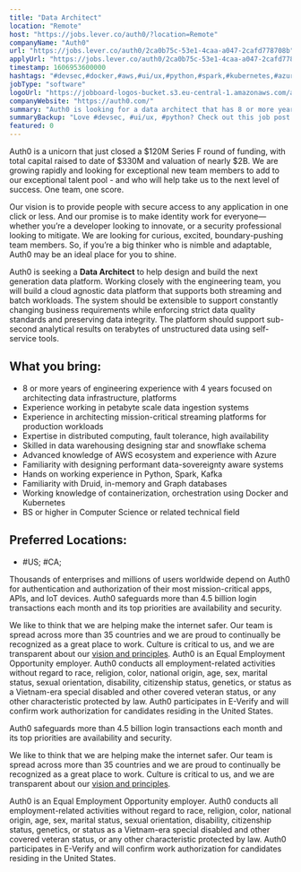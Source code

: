 ```yaml
---
title: "Data Architect"
location: "Remote"
host: "https://jobs.lever.co/auth0/?location=Remote"
companyName: "Auth0"
url: "https://jobs.lever.co/auth0/2ca0b75c-53e1-4caa-a047-2cafd778708b"
applyUrl: "https://jobs.lever.co/auth0/2ca0b75c-53e1-4caa-a047-2cafd778708b/apply"
timestamp: 1606953600000
hashtags: "#devsec,#docker,#aws,#ui/ux,#python,#spark,#kubernetes,#azure,#analysis"
jobType: "software"
logoUrl: "https://jobboard-logos-bucket.s3.eu-central-1.amazonaws.com/auth0"
companyWebsite: "https://auth0.com/"
summary: "Auth0 is looking for a data architect that has 8 or more years of engineering experience with 4 years focused on architecting data infrastructure, platforms."
summaryBackup: "Love #devsec, #ui/ux, #python? Check out this job post!"
featured: 0
---
```


Auth0 is a unicorn that just closed a $120M Series F round of funding, with total capital raised to date of $330M and valuation of nearly $2B. We are growing rapidly and looking for exceptional new team members to add to our exceptional talent pool - and who will help take us to the next level of success. One team, one score. 

Our vision is to provide people with secure access to any application in one click or less. And our promise is to make identity work for everyone—whether you’re a developer looking to innovate, or a security professional looking to mitigate. We are looking for curious, excited, boundary-pushing team members. So, if you’re a big thinker who is nimble and adaptable, Auth0 may be an ideal place for you to shine.

Auth0 is seeking a **Data Architect** to help design and build the next generation data platform. Working closely with the engineering team, you will build a cloud agnostic data platform that supports both streaming and batch workloads. The system should be extensible to support constantly changing business requirements while enforcing strict data quality standards and preserving data integrity. The platform should support sub-second analytical results on terabytes of unstructured data using self-service tools.

## What you bring:

*   8 or more years of engineering experience with 4 years focused on architecting data infrastructure, platforms
*   Experience working in petabyte scale data ingestion systems
*   Experience in architecting mission-critical streaming platforms for production workloads
*   Expertise in distributed computing, fault tolerance, high availability
*   Skilled in data warehousing designing star and snowflake schema
*   Advanced knowledge of AWS ecosystem and experience with Azure
*   Familiarity with designing performant data-sovereignty aware systems
*   Hands on working experience in Python, Spark, Kafka
*   Familiarity with Druid, in-memory and Graph databases
*   Working knowledge of containerization, orchestration using Docker and Kubernetes
*   BS or higher in Computer Science or related technical field

## Preferred Locations:

*   #US; #CA;

Thousands of enterprises and millions of users worldwide depend on Auth0 for authentication and authorization of their most mission-critical apps, APIs, and IoT devices. Auth0 safeguards more than 4.5 billion login transactions each month and its top priorities are availability and security. 

We like to think that we are helping make the internet safer. Our team is spread across more than 35 countries and we are proud to continually be recognized as a great place to work. Culture is critical to us, and we are transparent about our [vision and principles](https://auth0.com/blog/the-developer-first-identity-platform-auth0-story-and-future). Auth0 is an Equal Employment Opportunity employer. Auth0 conducts all employment-related activities without regard to race, religion, color, national origin, age, sex, marital status, sexual orientation, disability, citizenship status, genetics, or status as a Vietnam-era special disabled and other covered veteran status, or any other characteristic protected by law. Auth0 participates in E-Verify and will confirm work authorization for candidates residing in the United States.

Auth0 safeguards more than 4.5 billion login transactions each month and its top priorities are availability and security.

We like to think that we are helping make the internet safer. Our team is spread across more than 35 countries and we are proud to continually be recognized as a great place to work. Culture is critical to us, and we are transparent about our [vision and principles](https://auth0.com/blog/the-developer-first-identity-platform-auth0-story-and-future). 

Auth0 is an Equal Employment Opportunity employer. Auth0 conducts all employment-related activities without regard to race, religion, color, national origin, age, sex, marital status, sexual orientation, disability, citizenship status, genetics, or status as a Vietnam-era special disabled and other covered veteran status, or any other characteristic protected by law. Auth0 participates in E-Verify and will confirm work authorization for candidates residing in the United States.
